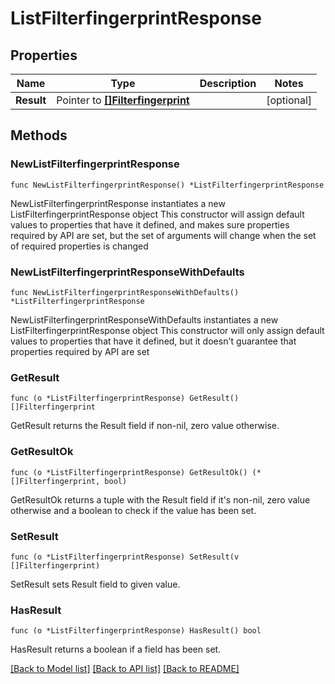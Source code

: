 # ListFilterfingerprintResponse

## Properties

Name | Type | Description | Notes
------------ | ------------- | ------------- | -------------
**Result** | Pointer to [**[]Filterfingerprint**](Filterfingerprint.md) |  | [optional] 

## Methods

### NewListFilterfingerprintResponse

`func NewListFilterfingerprintResponse() *ListFilterfingerprintResponse`

NewListFilterfingerprintResponse instantiates a new ListFilterfingerprintResponse object
This constructor will assign default values to properties that have it defined,
and makes sure properties required by API are set, but the set of arguments
will change when the set of required properties is changed

### NewListFilterfingerprintResponseWithDefaults

`func NewListFilterfingerprintResponseWithDefaults() *ListFilterfingerprintResponse`

NewListFilterfingerprintResponseWithDefaults instantiates a new ListFilterfingerprintResponse object
This constructor will only assign default values to properties that have it defined,
but it doesn't guarantee that properties required by API are set

### GetResult

`func (o *ListFilterfingerprintResponse) GetResult() []Filterfingerprint`

GetResult returns the Result field if non-nil, zero value otherwise.

### GetResultOk

`func (o *ListFilterfingerprintResponse) GetResultOk() (*[]Filterfingerprint, bool)`

GetResultOk returns a tuple with the Result field if it's non-nil, zero value otherwise
and a boolean to check if the value has been set.

### SetResult

`func (o *ListFilterfingerprintResponse) SetResult(v []Filterfingerprint)`

SetResult sets Result field to given value.

### HasResult

`func (o *ListFilterfingerprintResponse) HasResult() bool`

HasResult returns a boolean if a field has been set.


[[Back to Model list]](../README.md#documentation-for-models) [[Back to API list]](../README.md#documentation-for-api-endpoints) [[Back to README]](../README.md)


